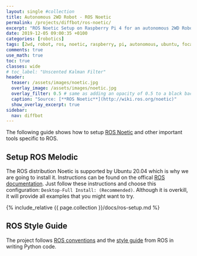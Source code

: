 ```yaml
---
layout: single #collection
title: Autonomous 2WD Robot - ROS Noetic
permalink: /projects/diffbot/ros-noetic/
excerpt: "ROS Noetic Setup on Raspberry Pi 4 for an autonomous 2WD Robot running ROS melodic to sense and act in an environment."
date: 2019-12-05 09:00:35 +0100
categories: [robotics]
tags: [2wd, robot, ros, noetic, raspberry, pi, autonomous, ubuntu, focal fossa]
comments: true
use_math: true
toc: true
classes: wide
# toc_label: "Unscented Kalman Filter"
header:
  teaser: /assets/images/noetic.jpg
  overlay_image: /assets/images/noetic.jpg
  overlay_filter: 0.5 # same as adding an opacity of 0.5 to a black background
  caption: "Source: [**ROS Noetic**](http://wiki.ros.org/noetic)"
  show_overlay_excerpt: true
sidebar:
  nav: diffbot
---
```


The following guide shows how to setup [ROS Noetic](http://wiki.ros.org/noetic) and other important tools specific to ROS. 

## Setup ROS Melodic

The ROS distribution Noetic is supported by Ubuntu 20.04 which is why we are going to install it.
Instructions can be found on the offical [ROS documentation](http://wiki.ros.org/melodic/Installation/Ubuntu).
Just follow these instructions and choose this configuration: `Desktop-Full Install: (Recommended)`. 
Although it is overkill, it will provide all examples that you might want to try.

{% include_relative {{ page.collection }}/docs/ros-setup.md %}


## ROS Style Guide

The project follows [ROS conventions](http://wiki.ros.org/ROS/Patterns/Conventions) and the [style guide](http://wiki.ros.org/PyStyleGuide) from ROS in writing Python code.

